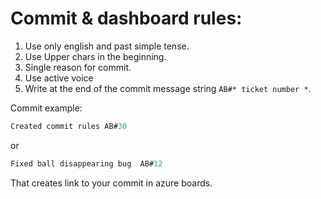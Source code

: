   # Commit & dashboard rules:   
  1) Use only english and past simple tense.
  2) Use Upper chars in the beginning.
  3) Single reason for commit.
  4) Use active voice
  5) Write at the end of the commit message string `AB#* ticket number *`.
  
  Commit example: 
  ```C
  Created commit rules AB#30
  ```
  or      
  ```C
  Fixed ball disappearing bug  AB#12 
  ```
  That creates link to your commit in azure boards.
